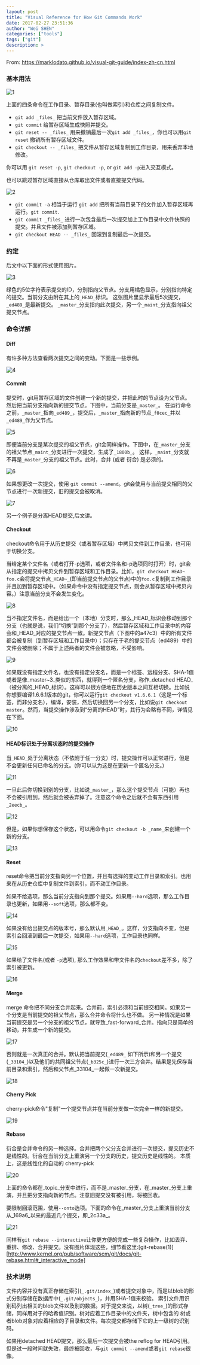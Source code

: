 ```yaml
---
layout: post
title: "Visual Reference for How Git Commands Work"
date: 2017-02-27 23:51:36
author: "Wei SHEN"
categories: ["tools"]
tags: ["git"]
description: >
---
```


From: <https://marklodato.github.io/visual-git-guide/index-zh-cn.html>

### 基本用法

![1](/images/githubGuideTwo/1.png)

上面的四条命令在工作目录、暂存目录(也叫做索引)和仓库之间复制文件。

  * `git add _files_` 把当前文件放入暂存区域。
  * `git commit` 给暂存区域生成快照并提交。
  * `git reset -- _files_` 用来撤销最后一次`git add _files_`，你也可以用`git reset` 撤销所有暂存区域文件。
  * `git checkout -- _files_` 把文件从暂存区域复制到工作目录，用来丢弃本地修改。

你可以用 `git reset -p`, `git checkout -p`, or `git add -p`进入交互模式。

也可以跳过暂存区域直接从仓库取出文件或者直接提交代码。

![2](/images/githubGuideTwo/2.png)

  * `git commit -a` 相当于运行 `git add` 把所有当前目录下的文件加入暂存区域再运行。`git commit`.
  * `git commit _files_` 进行一次包含最后一次提交加上工作目录中文件快照的提交。并且文件被添加到暂存区域。
  * `git checkout HEAD -- _files_` 回滚到复制最后一次提交。

### 约定

后文中以下面的形式使用图片。

![3](/images/githubGuideTwo/3.png)

绿色的5位字符表示提交的ID，分别指向父节点。分支用橘色显示，分别指向特定的提交。当前分支由附在其上的`_HEAD_`标识。 这张图片里显示最后5次提交，`_ed489_`是最新提交。 `_master_`分支指向此次提交，另一个`_maint_`分支指向祖父提交节点。

### 命令详解

#### Diff

有许多种方法查看两次提交之间的变动。下面是一些示例。

![4](/images/githubGuideTwo/4.png)

#### Commit

提交时，git用暂存区域的文件创建一个新的提交，并把此时的节点设为父节点。然后把当前分支指向新的提交节点。下图中，当前分支是`_master_`。 在运行命令之前，`_master_`指向`_ed489_`，提交后，`_master_`指向新的节点`_f0cec_`并以`_ed489_`作为父节点。

![5](/images/githubGuideTwo/5.png)

即便当前分支是某次提交的祖父节点，git会同样操作。下图中，在`_master_`分支的祖父节点`_maint_`分支进行一次提交，生成了`_1800b_`。 这样，`_maint_`分支就不再是`_master_`分支的祖父节点。此时，合并 (或者 衍合) 是必须的。

![6](/images/githubGuideTwo/6.png)

如果想更改一次提交，使用 `git commit --amend`。git会使用与当前提交相同的父节点进行一次新提交，旧的提交会被取消。

![7](/images/githubGuideTwo/7.png)

另一个例子是分离HEAD提交,后文讲。

#### Checkout

checkout命令用于从历史提交（或者暂存区域）中拷贝文件到工作目录，也可用于切换分支。

当给定某个文件名（或者打开-p选项，或者文件名和-p选项同时打开）时，git会从指定的提交中拷贝文件到暂存区域和工作目录。比如，`git checkout HEAD~ foo.c`会将提交节点`_HEAD~_`(即当前提交节点的父节点)中的`foo.c`复制到工作目录并且加到暂存区域中。（如果命令中没有指定提交节点，则会从暂存区域中拷贝内容。）注意当前分支不会发生变化。

![8](/images/githubGuideTwo/8.png)

当不指定文件名，而是给出一个（本地）分支时，那么_HEAD_标识会移动到那个分支（也就是说，我们“切换”到那个分支了），然后暂存区域和工作目录中的内容会和_HEAD_对应的提交节点一致。新提交节点（下图中的a47c3）中的所有文件都会被复制（到暂存区域和工作目录中）；只存在于老的提交节点（ed489）中的文件会被删除；不属于上述两者的文件会被忽略，不受影响。

![9](/images/githubGuideTwo/9.png)

如果既没有指定文件名，也没有指定分支名，而是一个标签、远程分支、SHA-1值或者是像_master~3_类似的东西，就得到一个匿名分支，称作_detached HEAD_（被分离的_HEAD_标识）。这样可以很方便地在历史版本之间互相切换。比如说你想要编译1.6.6.1版本的git，你可以运行`git checkout v1.6.6.1`（这是一个标签，而非分支名），编译，安装，然后切换回另一个分支，比如说`git checkout master`。然而，当提交操作涉及到“分离的HEAD”时，其行为会略有不同，详情见在下面。

![10](/images/githubGuideTwo/10.png)

#### HEAD标识处于分离状态时的提交操作

当`_HEAD_`处于分离状态（不依附于任一分支）时，提交操作可以正常进行，但是不会更新任何已命名的分支。(你可以认为这是在更新一个匿名分支。)

![11](/images/githubGuideTwo/11.png)

一旦此后你切换到别的分支，比如说`_master_`，那么这个提交节点（可能）再也不会被引用到，然后就会被丢弃掉了。注意这个命令之后就不会有东西引用`_2eecb_`。

![12](/images/githubGuideTwo/12.png)

但是，如果你想保存这个状态，可以用命令`git checkout -b _name_`来创建一个新的分支。

![13](/images/githubGuideTwo/13.png)

#### Reset

reset命令把当前分支指向另一个位置，并且有选择的变动工作目录和索引。也用来在从历史仓库中复制文件到索引，而不动工作目录。

如果不给选项，那么当前分支指向到那个提交。如果用`--hard`选项，那么工作目录也更新，如果用`--soft`选项，那么都不变。

![14](/images/githubGuideTwo/14.png)

如果没有给出提交点的版本号，那么默认用`_HEAD_`。这样，分支指向不变，但是索引会回滚到最后一次提交，如果用`--hard`选项，工作目录也同样。

![15](/images/githubGuideTwo/15.png)

如果给了文件名(或者 `-p`选项), 那么工作效果和带文件名的`checkout`差不多，除了索引被更新。

![16](/images/githubGuideTwo/16.png)

#### Merge

merge 命令把不同分支合并起来。合并前，索引必须和当前提交相同。如果另一个分支是当前提交的祖父节点，那么合并命令将什么也不做。 另一种情况是如果当前提交是另一个分支的祖父节点，就导致_fast-forward_合并。指向只是简单的移动，并生成一个新的提交。

![17](/images/githubGuideTwo/17.png)

否则就是一次真正的合并。默认把当前提交(`_ed489_` 如下所示)和另一个提交(`_33104_`)以及他们的共同祖父节点(`_b325c_`)进行一次三方合并。结果是先保存当前目录和索引，然后和父节点_33104_一起做一次新提交。


![18](/images/githubGuideTwo/18.png)

#### Cherry Pick

cherry-pick命令"复制"一个提交节点并在当前分支做一次完全一样的新提交。

![19](/images/githubGuideTwo/19.png)

#### Rebase

衍合是合并命令的另一种选择。合并把两个父分支合并进行一次提交，提交历史不是线性的。衍合在当前分支上重演另一个分支的历史，提交历史是线性的。 本质上，这是线性化的自动的 cherry-pick

![20](/images/githubGuideTwo/20.png)

上面的命令都在_topic_分支中进行，而不是_master_分支，在_master_分支上重演，并且把分支指向新的节点。注意旧提交没有被引用，将被回收。

要限制回滚范围，使用`--onto`选项。下面的命令在_master_分支上重演当前分支从_169a6_以来的最近几个提交，即_2c33a_。

![21](/images/githubGuideTwo/21.png)

同样有`git rebase --interactive`让你更方便的完成一些复杂操作，比如丢弃、重排、修改、合并提交。没有图片体现这些，细节看这里:[git-rebase(1)][http://www.kernel.org/pub/software/scm/git/docs/git-rebase.html#_interactive_mode]

### 技术说明

文件内容并没有真正存储在索引(`_.git/index_`)或者提交对象中，而是以blob的形式分别存储在数据库中(`_.git/objects_`)，并用SHA-1值来校验。 索引文件用识别码列出相关的blob文件以及别的数据。对于提交来说，以树(`_tree_`)的形式存储，同样用对于的哈希值识别。树对应着工作目录中的文件夹，树中包含的 树或者blob对象对应着相应的子目录和文件。每次提交都存储下它的上一级树的识别码。

如果用detached HEAD提交，那么最后一次提交会被the reflog for HEAD引用。但是过一段时间就失效，最终被回收，与`git commit --amend`或者`git rebase`很像。
